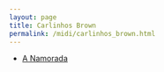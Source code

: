 ```yaml
---
layout: page
title: Carlinhos Brown
permalink: /midi/carlinhos_brown.html
---
```


* [A Namorada](http://srv.victor3d.com.br/midi/namorada.mid)
